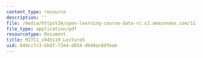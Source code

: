 ```yaml
---
content_type: resource
description: ''
file: /media/https%3A/open-learning-course-data-rc.s3.amazonaws.com/11-s945-equity-inclusion-local-policy-driven-strategies-for-economic-development-the-just-city-spring-2019/049ccfc3bbdf7344d054d649ac8dfeae_MIT11_s945s19_Lecture5.pdf
file_type: application/pdf
resourcetype: Document
title: MIT11_s945s19_Lecture5
uid: 049ccfc3-bbdf-7344-d054-d649ac8dfeae
---
```

